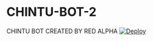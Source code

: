 # CHINTU-BOT-2
CHINTU BOT CREATED BY RED ALPHA
[![Deploy](https://www.herokucdn.com/deploy/button.svg)](https://heroku.com/deploy?template=https://github.com/MhmdMukarram1/CHINTU-BOT-2)
